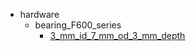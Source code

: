 * hardware
  * bearing_F600_series
    * [3_mm_id_7_mm_od_3_mm_depth](hardware/bearing_F600_series/3_mm_id_7_mm_od_3_mm_depth)
